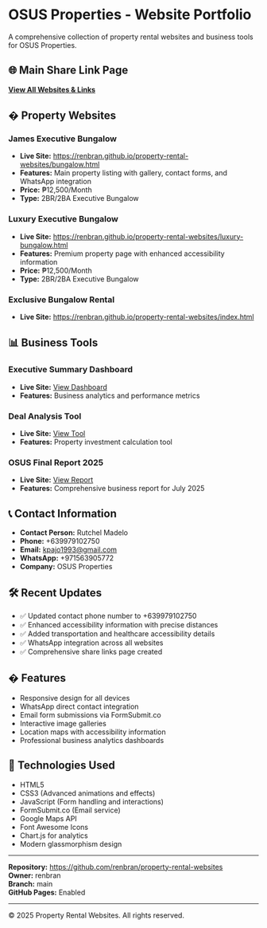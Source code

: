 # OSUS Properties - Website Portfolio

A comprehensive collection of property rental websites and business tools for OSUS Properties.

## 🌐 **Main Share Link Page**
**[View All Websites & Links](https://renbran.github.io/property-rental-websites/index-links.html)**

## � **Property Websites**

### James Executive Bungalow
- **Live Site:** https://renbran.github.io/property-rental-websites/bungalow.html
- **Features:** Main property listing with gallery, contact forms, and WhatsApp integration
- **Price:** ₱12,500/Month
- **Type:** 2BR/2BA Executive Bungalow

### Luxury Executive Bungalow  
- **Live Site:** https://renbran.github.io/property-rental-websites/luxury-bungalow.html
- **Features:** Premium property page with enhanced accessibility information
- **Price:** ₱12,500/Month
- **Type:** 2BR/2BA Executive Bungalow

### Exclusive Bungalow Rental
- **Live Site:** https://renbran.github.io/property-rental-websites/index.html

## 📊 **Business Tools**

### Executive Summary Dashboard

- **Live Site:** [View Dashboard](https://renbran.github.io/property-rental-websites/executive-summary-dashboard.html)
- **Features:** Business analytics and performance metrics

### Deal Analysis Tool

- **Live Site:** [View Tool](https://renbran.github.io/property-rental-websites/deal-analysis.html)
- **Features:** Property investment calculation tool

### OSUS Final Report 2025

- **Live Site:** [View Report](https://renbran.github.io/property-rental-websites/OSUS%20FINAL%20REPORT%20AS%20OF%20JULY%202025.html)
- **Features:** Comprehensive business report for July 2025

## 📞 **Contact Information**

- **Contact Person:** Rutchel Madelo
- **Phone:** +639979102750
- **Email:** kpajo1993@gmail.com
- **WhatsApp:** +971563905772
- **Company:** OSUS Properties

## 🛠 **Recent Updates**

- ✅ Updated contact phone number to +639979102750
- ✅ Enhanced accessibility information with precise distances
- ✅ Added transportation and healthcare accessibility details
- ✅ WhatsApp integration across all websites
- ✅ Comprehensive share links page created

## � **Features**

- Responsive design for all devices
- WhatsApp direct contact integration
- Email form submissions via FormSubmit.co
- Interactive image galleries
- Location maps with accessibility information
- Professional business analytics dashboards

## 🚀 **Technologies Used**

- HTML5
- CSS3 (Advanced animations and effects)
- JavaScript (Form handling and interactions)
- FormSubmit.co (Email service)
- Google Maps API
- Font Awesome Icons
- Chart.js for analytics
- Modern glassmorphism design

---

**Repository:** <https://github.com/renbran/property-rental-websites>  
**Owner:** renbran  
**Branch:** main  
**GitHub Pages:** Enabled

---

© 2025 Property Rental Websites. All rights reserved.

